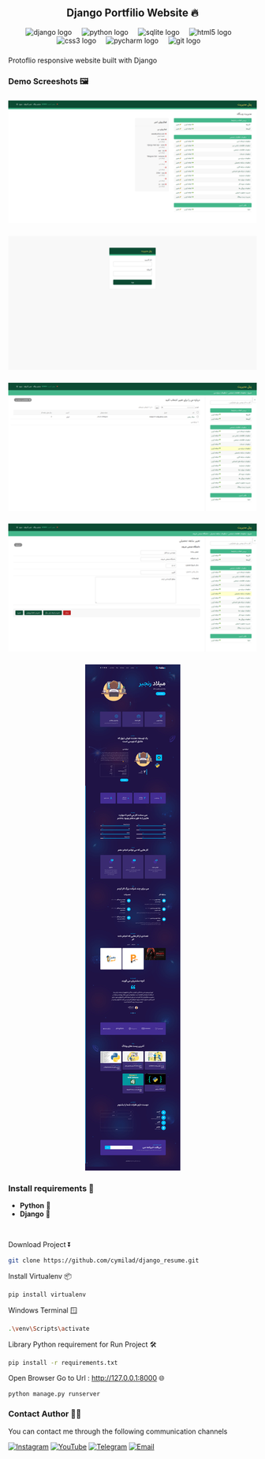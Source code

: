 <h2 align="center">Django Portfilio Website 🔥</h2>
<div align="center">
  <img src="https://skillicons.dev/icons?i=django" height="30" alt="django logo"  />
  <img width="12" />
  <img src="https://skillicons.dev/icons?i=py" height="30" alt="python logo"  />
  <img width="12" />
  <img src="https://cdn.jsdelivr.net/gh/devicons/devicon/icons/sqlite/sqlite-original.svg" height="30" alt="sqlite logo"  />
  <img width="12" />
  <img src="https://cdn.jsdelivr.net/gh/devicons/devicon/icons/html5/html5-plain-wordmark.svg" height="30" alt="html5 logo"  />
  <img width="12" />
  <img src="https://cdn.jsdelivr.net/gh/devicons/devicon/icons/css3/css3-plain-wordmark.svg" height="30" alt="css3 logo"  />
  <img width="12" />
  <img src="https://cdn.jsdelivr.net/gh/devicons/devicon/icons/pycharm/pycharm-original.svg" height="30" alt="pycharm logo"  />
  <img width="12" />
  <img src="https://cdn.jsdelivr.net/gh/devicons/devicon/icons/git/git-original.svg" height="30" alt="git logo"  />
  <img width="12" />
</div>

###


<p align="left">Protoflio responsive website built with Django</p>

###

<h3 align="left">Demo Screeshots 🖼️</h3>

###



<div align="center">
  <img src="https://github.com/cymilad/django_resume/blob/resume/Pictures/admin-panel.png"  />
</div>

###

<div align="center">
  <img src="https://github.com/cymilad/django_resume/blob/resume/Pictures/admin-panel-2.png"  />
</div>

###

<div align="center">
  <img src="https://github.com/cymilad/django_resume/blob/resume/Pictures/admin-panel-3.png"  />
</div>

###

<div align="center">
  <img src="https://github.com/cymilad/django_resume/blob/resume/Pictures/admin-panel-4.png"  />
</div>

###

<div align="center">
  <img src="https://github.com/cymilad/django_resume/blob/resume/Pictures/fullpage.png"  />
</div>

###

<h3 align="left">Install requirements 🔧</h3>

- **Python** 🦴
- **Django** 💚

<br>

Download Project ⏬
```bash
git clone https://github.com/cymilad/django_resume.git
```

Install Virtualenv 📦
```bash
pip install virtualenv
```

Windows Terminal 🪟
```bash
.\venv\Scripts\activate
```

Library Python requirement for Run Project 🛠️
```bash
pip install -r requirements.txt
```

Open Browser Go to Url : http://127.0.0.1:8000 🌐
```bash 
python manage.py runserver
```

###

<h3 align="left">Contact Author 👨‍💻</h3>

<p>
  You can contact me through the following communication channels
</p>

[![Instagram](https://img.shields.io/badge/Instagram-%23E4405F.svg?logo=Instagram&logoColor=white)](https://instagram.com/cyberamooz) [![YouTube](https://img.shields.io/badge/YouTube-%23FF0000.svg?logo=YouTube&logoColor=white)](https://youtube.com/@cyberamooz) [![Telegram](https://img.shields.io/badge/Telegram-%23FFFFFF.svg?logo=Telegram&logoColor=blue)](https://t.me/cymilad) [![Email](https://img.shields.io/badge/Yahoo-%236001D2.svg?logo=Yahoo&logoColor=blue)](mailto:milad1418@yahoo.com)

###
